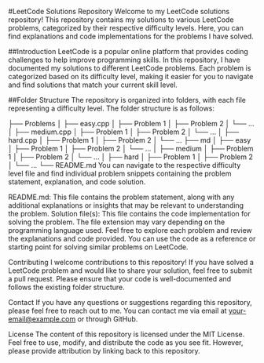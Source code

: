 #LeetCode Solutions Repository
Welcome to my LeetCode solutions repository! This repository contains my solutions to various LeetCode problems, categorized by their respective difficulty levels. Here, you can find explanations and code implementations for the problems I have solved.

##Introduction
LeetCode is a popular online platform that provides coding challenges to help improve programming skills. In this repository, I have documented my solutions to different LeetCode problems. Each problem is categorized based on its difficulty level, making it easier for you to navigate and find solutions that match your current skill level.

##Folder Structure
The repository is organized into folders, with each file representing a difficulty level. The folder structure is as follows:

├── Problems
│   ├── easy.cpp
│       ├── Problem 1
│       ├── Problem 2
│       └── ...
│   ├── medium.cpp
│       ├── Problem 1
│       ├── Problem 2
│       └── ...
│   ├── hard.cpp
│       ├── Problem 1
│       ├── Problem 2
│       └── ...
├── md
│   ├── easy
│       ├── Problem 1
│       ├── Problem 2
│       └── ...
│   ├── medium
│       ├── Problem 1
│       ├── Problem 2
│       └── ...
│   ├── hard
│       ├── Problem 1
│       ├── Problem 2
│       └── ...
└── README.md
You can navigate to the respective difficulty level file and find individual problem snippets containing the problem statement, explanation, and code solution.

README.md: This file contains the problem statement, along with any additional explanations or insights that may be relevant to understanding the problem.
Solution file(s): This file contains the code implementation for solving the problem. The file extension may vary depending on the programming language used.
Feel free to explore each problem and review the explanations and code provided. You can use the code as a reference or starting point for solving similar problems on LeetCode.

Contributing
I welcome contributions to this repository! If you have solved a LeetCode problem and would like to share your solution, feel free to submit a pull request. Please ensure that your code is well-documented and follows the existing folder structure.

Contact
If you have any questions or suggestions regarding this repository, please feel free to reach out to me. You can contact me via email at your-email@example.com or through GitHub.

License
The content of this repository is licensed under the MIT License. Feel free to use, modify, and distribute the code as you see fit. However, please provide attribution by linking back to this repository.
